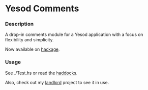# Yesod Comments

### Description

A drop-in comments module for a Yesod application with a focus on 
flexibility and simplicity.

Now available on 
[hackage](http://hackage.haskell.org/package/yesod-comments).

### Usage

See ./Test.hs or read the [haddocks][].

Also, check out my [landlord][] project to see it in use.

[haddocks]: http://pbrisbin.com/haskell/docs/html/yesod-comments "yesod comments haddocks"
[landlord]: http://rentersreality.com "review landlords at renters' reality"
